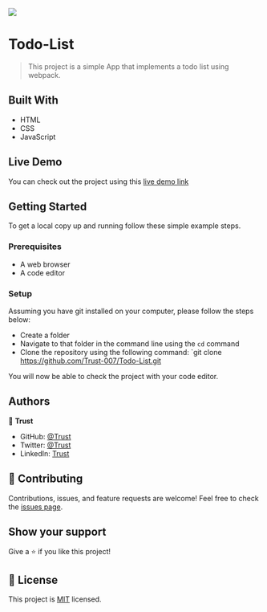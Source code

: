 ![](https://img.shields.io/badge/Microverse-blueviolet)

# Todo-List

> This project is a simple App that implements a todo list using webpack.

## Built With

- HTML
- CSS
- JavaScript

## Live Demo

You can check out the project using this [live demo link](https://trust-007.github.io/Todo-List/dist)

## Getting Started

To get a local copy up and running follow these simple example steps.

### Prerequisites

- A web browser
- A code editor

### Setup

Assuming you have git installed on your computer, please follow the steps below:

- Create a folder
- Navigate to that folder in the command line using the `cd` command
- Clone the repository using the following command: `git clone https://github.com/Trust-007/Todo-List.git

You will now be able to check the project with your code editor.

## Authors

👤 **Trust**

- GitHub: [@Trust](https://github.com/Trust-007)
- Twitter: [@Trust](https://twitter.com/simeontrust7)
- LinkedIn: [Trust](https://www.linkedin.com/in/trust-simeon)

## 🤝 Contributing

Contributions, issues, and feature requests are welcome!
Feel free to check the [issues page](../../issues/).

## Show your support

Give a ⭐️ if you like this project!

## 📝 License

This project is [MIT](./LICENSE) licensed.
